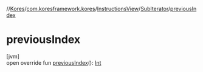 //[Kores](../../../../index.md)/[com.koresframework.kores](../../index.md)/[InstructionsView](../index.md)/[SubIterator](index.md)/[previousIndex](previous-index.md)

# previousIndex

[jvm]\
open override fun [previousIndex](previous-index.md)(): [Int](https://kotlinlang.org/api/latest/jvm/stdlib/kotlin/-int/index.html)
